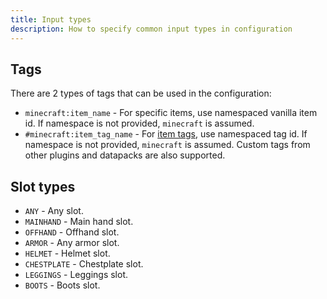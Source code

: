 ```yaml
---
title: Input types
description: How to specify common input types in configuration
---
```


## Tags
There are 2 types of tags that can be used in the configuration:
- `minecraft:item_name` - For specific items, use namespaced vanilla item id. If namespace is not provided, `minecraft` is assumed.
- `#minecraft:item_tag_name` - For <a href="https://minecraft.wiki/w/Item_tag_(Java_Edition)" target="_blank">item tags</a>,
  use namespaced tag id. If namespace is not provided, `minecraft` is assumed. Custom tags from other plugins and
  datapacks are also supported.

## Slot types
- `ANY` - Any slot.
- `MAINHAND` - Main hand slot.
- `OFFHAND` - Offhand slot.
- `ARMOR` - Any armor slot.
- `HELMET` - Helmet slot.
- `CHESTPLATE` - Chestplate slot.
- `LEGGINGS` - Leggings slot.
- `BOOTS` - Boots slot.

